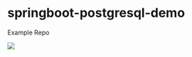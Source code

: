# springboot-postgresql-demo
Example Repo

![](https://github.com/mkhalid-s/springboot-postgresql-demo/workflows/Maven%20Package/badge.svg?branch=v1)
